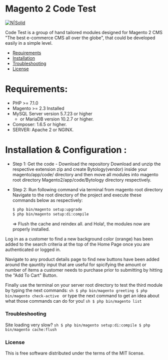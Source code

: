 # Magento 2 Code Test

[![N|Solid](https://cldup.com/dTxpPi9lDf.thumb.png)](https://nodesource.com/products/nsolid)

Code Test is a group of hand tailored modules designed for Magento 2 CMS "The best e-commerce CMS all over the globe", that could be developed easily in a simple level.

  - [Requirements][RL1]
  - [Installation][IL1]
  - [Troubleshooting][TL1]
  - [License][LL1]

# Requirements:

- PHP >= 7.1.0
- Magento >= 2.3 Installed
- MySQL Server version 5.7.23 or higher
    -  or MariaDB version 10.2.7 or higher.
- Composer: 1.6.5 or higher.
- SERVER: Apache 2 or NGINX.


# Installation & Configuration :

- Step 1: Get the code - Download the repository
    Download and unzip the respective extension zip and create Bytology(vendor) inside your magento/app/code/ directory and then move all modules into magento root directory Magento2/app/code/Bytology directory respectively.

- Step 2: Run following command via terminal from magento root directory
    Navigate to the root directory of the project and execute these commands below as respectively:
    ```sh
    $ php bin/magento setup:upgrade
    $ php bin/magento setup:di:compile
    ```
    => Flush the cache and reindex all.
    and Hola!, the modules now are properly installed.

Log in as a customer to find a new background color (orange) has been added to the search criteria at the top of the Home Page once you are authenticated or logged in.

Navigate to any product details page to find new buttons have been added around the qauntity input that are useful for spicifying the amount or number of items a customer needs to purchase prior to submitting by hitting the "Add To Cart" Button. 

Finally use the terminal on your server root directory to test the third module by typing the next commands:
    ```sh
    $ php bin/magento greeting
    $ php bin/magento check-active
    ```
or type the next command to get an idea about what those commands can do for you!
    ```sh
    $ php bin/magento list
    ```

### Troubleshooting
Site loading very slow?
    ```sh
    $ php bin/magento setup:di:compile
    $ php bin/magento cache:flush
    ```

### License

This is free software distributed under the terms of the MIT license.

[//]: # (These are reference links used in the body of this note and get stripped out when the markdown processor does its job. There is no need to format nicely because it shouldn't be seen. Thanks SO - http://stackoverflow.com/questions/4823468/store-comments-in-markdown-syntax)


   [RL1]: <https://github.com/ahmedgodabytology/PinPoint-2#Requirements>
   [IL1]: <https://github.com/ahmedgodabytology/PinPoint-2#Installation>
   [TL1]: <https://github.com/ahmedgodabytology/PinPoint-2#Troubleshooting>
   [LL1]: <https://github.com/ahmedgodabytology/PinPoint-2#License>
   [LMDL1]: <https://github.com/ahmedgodabytology/PinPoint-2/blob/master/LICENSE.md>
